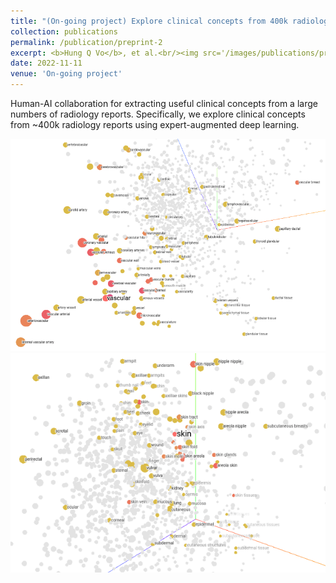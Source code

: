```yaml
---
title: "(On-going project) Explore clinical concepts from 400k radiology reports with Deep Learning"
collection: publications
permalink: /publication/preprint-2
excerpt: <b>Hung Q Vo</b>, et al.<br/><img src='/images/publications/preprint-2-a.png'><img src='/images/publications/preprint-2-b.png'>
date: 2022-11-11
venue: 'On-going project'
---
```

Human-AI collaboration for extracting useful clinical concepts from a large numbers of radiology reports. Specifically, we explore clinical concepts from ~400k radiology reports using expert-augmented deep learning.

![img1](https://github.com/hungvo304ml/hungvo304ml.github.io/blob/master/images/publications/preprint-2-a.png)
![img2](https://github.com/hungvo304ml/hungvo304ml.github.io/blob/master/images/publications/preprint-2-b.png)
